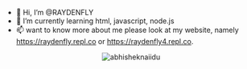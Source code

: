 - 👋 Hi, I’m @RAYDENFLY
- 🌱 I’m currently learning html, javascript, node.js
- 📫 want to know more about me please look at my website, namely https://raydenfly.repl.co or https://raydenfly4.repl.co.
<!---
want to know more about me please look at my website, namely https://raydenfly76.repl.co
<!-- Markdown -->
<p align="center"> <img src="https://github-readme-stats.vercel.app/api?username=RAYDENFLY&show_icons=true&theme=gotham" alt="abhisheknaiidu" />
